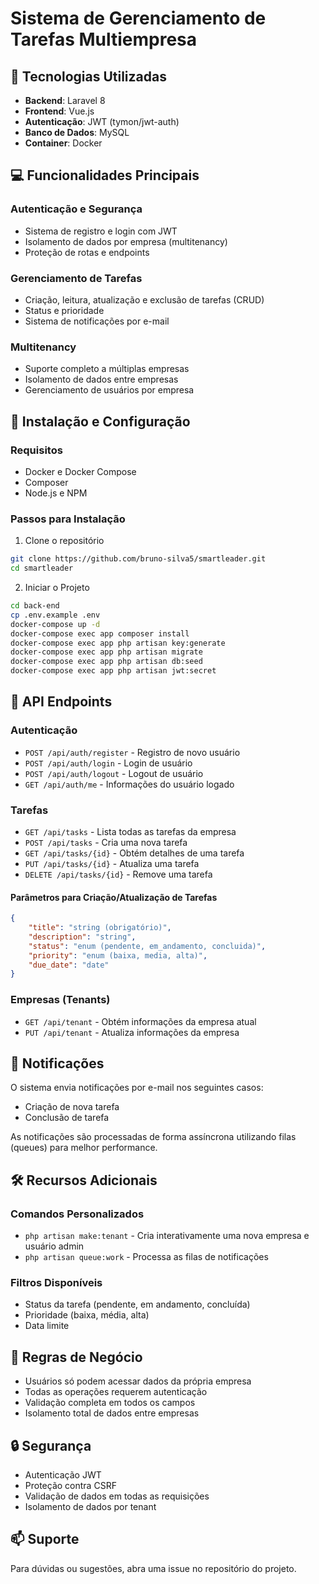 # Sistema de Gerenciamento de Tarefas Multiempresa

## 🚀 Tecnologias Utilizadas

- **Backend**: Laravel 8
- **Frontend**: Vue.js
- **Autenticação**: JWT (tymon/jwt-auth)
- **Banco de Dados**: MySQL
- **Container**: Docker

## 💻 Funcionalidades Principais

### Autenticação e Segurança
- Sistema de registro e login com JWT
- Isolamento de dados por empresa (multitenancy)
- Proteção de rotas e endpoints

### Gerenciamento de Tarefas
- Criação, leitura, atualização e exclusão de tarefas (CRUD)
- Status e prioridade
- Sistema de notificações por e-mail

### Multitenancy
- Suporte completo a múltiplas empresas
- Isolamento de dados entre empresas
- Gerenciamento de usuários por empresa

## 🔧 Instalação e Configuração

### Requisitos
- Docker e Docker Compose
- Composer
- Node.js e NPM

### Passos para Instalação

1. Clone o repositório
```bash
git clone https://github.com/bruno-silva5/smartleader.git
cd smartleader
```

2. Iniciar o Projeto
```bash
cd back-end
cp .env.example .env
docker-compose up -d
docker-compose exec app composer install
docker-compose exec app php artisan key:generate
docker-compose exec app php artisan migrate
docker-compose exec app php artisan db:seed
docker-compose exec app php artisan jwt:secret
```

## 📡 API Endpoints

### Autenticação
- `POST /api/auth/register` - Registro de novo usuário
- `POST /api/auth/login` - Login de usuário
- `POST /api/auth/logout` - Logout de usuário
- `GET /api/auth/me` - Informações do usuário logado

### Tarefas
- `GET /api/tasks` - Lista todas as tarefas da empresa
- `POST /api/tasks` - Cria uma nova tarefa
- `GET /api/tasks/{id}` - Obtém detalhes de uma tarefa
- `PUT /api/tasks/{id}` - Atualiza uma tarefa
- `DELETE /api/tasks/{id}` - Remove uma tarefa

#### Parâmetros para Criação/Atualização de Tarefas
```json
{
    "title": "string (obrigatório)",
    "description": "string",
    "status": "enum (pendente, em_andamento, concluida)",
    "priority": "enum (baixa, media, alta)",
    "due_date": "date"
}
```

### Empresas (Tenants)
- `GET /api/tenant` - Obtém informações da empresa atual
- `PUT /api/tenant` - Atualiza informações da empresa

## 🔔 Notificações

O sistema envia notificações por e-mail nos seguintes casos:
- Criação de nova tarefa
- Conclusão de tarefa

As notificações são processadas de forma assíncrona utilizando filas (queues) para melhor performance.

## 🛠️ Recursos Adicionais

### Comandos Personalizados
- `php artisan make:tenant` - Cria interativamente uma nova empresa e usuário admin
- `php artisan queue:work` - Processa as filas de notificações

### Filtros Disponíveis
- Status da tarefa (pendente, em andamento, concluída)
- Prioridade (baixa, média, alta)
- Data limite

## 👥 Regras de Negócio

- Usuários só podem acessar dados da própria empresa
- Todas as operações requerem autenticação
- Validação completa em todos os campos
- Isolamento total de dados entre empresas

## 🔒 Segurança

- Autenticação JWT
- Proteção contra CSRF
- Validação de dados em todas as requisições
- Isolamento de dados por tenant

## 📫 Suporte

Para dúvidas ou sugestões, abra uma issue no repositório do projeto.
